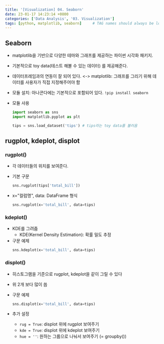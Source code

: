 ```yaml
---
title: '[Visualization] 04. Seaborn'
date: 23-01-17 14:23:14 +0800
categories: ['Data Analysis', '03. Visualization']
tags: [python, matplotlib, seaborn]     # TAG names should always be lowercase
---
```



## Seaborn
- matplotlib을 기반으로 다양한 테마와 그래프를 제공하는 파이썬 시각화 패키지.
- 기본적으로 toy data(테스트 해볼 수 있는 데이터) 를 제공해준다.
- 데이터프레임과의 연동이 잘 되어 있다. <-> matplotlib: 그래프를 그리기 위해 데이터를 사용자가 직접 지정해주어야 함


- 모듈 설치: 아나콘다에는 기본적으로 포함되어 있다.
    `!pip install seaborn`
- 모듈 사용
    ```python
    import seaborn as sns
    import matplotlib.pyplot as plt

    tips = sns.load_dataset('tips') # tips라는 toy data를 불러옴
    ```

## rugplot, kdeplot, displot
### rugplot()
- 각 데이터들의 위치를 보여준다.

- 기본 구문
    ```python
    sns.rugplot(tips['total_bill'])
    ```

- x="컬럼명", data: DataFrame 형식
    ```python
    sns.rugplot(x='total_bill', data=tips)
    ```

### kdeplot()
- KDE를 그려줌
    - KDE(Kernel Density Estimation): 확률 밀도 추정
- 구문 예제
    ```python
    sns.kdeplot(x='total_bill', data=tips)
    ```

### displot()
- 히스토그램을 기준으로 rugplot, kdeplot을 같이 그릴 수 있다
- 위 2개 보다 많이 씀

- 구문 예제
    ```python
    sns.displot(x='total_bill', data=tips)
    ```
- 추가 설정
    - `rug = True`: displot 위에 rugplot 보여주기
    - `kde = True`: displot 위에 kdeplot 보여주기
    - `hue = ''`: 원하는 그룹으로 나눠서 보여주기 (= groupby())